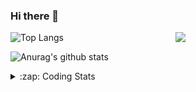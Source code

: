 ### Hi there 👋

<!--
**tao8687/tao8687** is a ✨ _special_ ✨ repository because its `README.md` (this file) appears on your GitHub profile.

Here are some ideas to get you started:

- 🔭 I’m currently working on ...
- 🌱 I’m currently learning ...
- 👯 I’m looking to collaborate on ...
- 🤔 I’m looking for help with ...
- 💬 Ask me about ...
- 📫 How to reach me: ...
- 😄 Pronouns: ...
- ⚡ Fun fact: ...
-->

<img align='right' src="https://media.giphy.com/media/M9gbBd9nbDrOTu1Mqx/giphy.gif" width="240">

  
![Top Langs](https://github-readme-stats.vercel.app/api/top-langs/?username=tao8687&layout=compact&title_color=23238E&text_color=A67D3D)

![Anurag's github stats](https://github-readme-stats.vercel.app/api?username=tao8687&show_icons=true&&text_color=A67D3D&title_color=23238E&show_icons=false&count_private=true&hide=stars)

<details>
  <summary>:zap: Coding Stats</summary>
  <br>
    
<!--START_SECTION:waka-->
![Code Time](http://img.shields.io/badge/Code%20Time-1%2C573%20hrs%2045%20mins-blue)

![Profile Views](http://img.shields.io/badge/Profile%20Views-0-blue)

**🐱 My GitHub Data** 

> 📦 1.5 MB Used in GitHub's Storage 
 > 
> 🏆 184 Contributions in the Year 2024
 > 
> 🚫 Not Opted to Hire
 > 
> 📜 53 Public Repositories 
 > 
> 🔑 25 Private Repositories 
 > 
**I'm an Early 🐤** 

```text
🌞 Morning                1415 commits        ██████████████████████░░░   87.18 % 
🌆 Daytime                87 commits          █░░░░░░░░░░░░░░░░░░░░░░░░   05.36 % 
🌃 Evening                117 commits         ██░░░░░░░░░░░░░░░░░░░░░░░   07.21 % 
🌙 Night                  4 commits           ░░░░░░░░░░░░░░░░░░░░░░░░░   00.25 % 
```
📅 **I'm Most Productive on Wednesday** 

```text
Monday                   234 commits         ████░░░░░░░░░░░░░░░░░░░░░   14.42 % 
Tuesday                  221 commits         ███░░░░░░░░░░░░░░░░░░░░░░   13.62 % 
Wednesday                287 commits         ████░░░░░░░░░░░░░░░░░░░░░   17.68 % 
Thursday                 212 commits         ███░░░░░░░░░░░░░░░░░░░░░░   13.06 % 
Friday                   230 commits         ████░░░░░░░░░░░░░░░░░░░░░   14.17 % 
Saturday                 224 commits         ███░░░░░░░░░░░░░░░░░░░░░░   13.80 % 
Sunday                   215 commits         ███░░░░░░░░░░░░░░░░░░░░░░   13.25 % 
```


📊 **This Week I Spent My Time On** 

```text
🕑︎ Time Zone: Asia/Shanghai

💬 Programming Languages: 
Python                   16 hrs 52 mins      ██████████████░░░░░░░░░░░   54.37 % 
C++                      8 hrs 1 min         ██████░░░░░░░░░░░░░░░░░░░   25.84 % 
Other                    3 hrs 2 mins        ██░░░░░░░░░░░░░░░░░░░░░░░   09.80 % 
CMake                    1 hr 46 mins        █░░░░░░░░░░░░░░░░░░░░░░░░   05.72 % 
YAML                     28 mins             ░░░░░░░░░░░░░░░░░░░░░░░░░   01.51 % 

🔥 Editors: 
VS Code                  31 hrs 1 min        █████████████████████████   100.00 % 

🐱‍💻 Projects: 
BumbleBot_WS             20 hrs 4 mins       ████████████████░░░░░░░░░   64.72 % 
tami_ws                  6 hrs 45 mins       █████░░░░░░░░░░░░░░░░░░░░   21.78 % 
FYP18-19_AutomaticDocking1 hr 51 mins        █░░░░░░░░░░░░░░░░░░░░░░░░   05.96 % 
python_motion_planning   35 mins             ░░░░░░░░░░░░░░░░░░░░░░░░░   01.93 % 
xju-robot                32 mins             ░░░░░░░░░░░░░░░░░░░░░░░░░   01.75 % 

💻 Operating System: 
Linux                    31 hrs 1 min        █████████████████████████   100.00 % 
```

**I Mostly Code in C++** 

```text
C++                      10 repos            ███████░░░░░░░░░░░░░░░░░░   29.41 % 
Python                   10 repos            ███████░░░░░░░░░░░░░░░░░░   29.41 % 
JavaScript               2 repos             █░░░░░░░░░░░░░░░░░░░░░░░░   05.88 % 
Batchfile                1 repo              █░░░░░░░░░░░░░░░░░░░░░░░░   02.94 % 
HTML                     1 repo              █░░░░░░░░░░░░░░░░░░░░░░░░   02.94 % 
```



**Timeline**

![Lines of Code chart](https://raw.githubusercontent.com/tao8687/tao8687/master/assets/bar_graph.png)


 Last Updated on 25/06/2024 01:18:58 UTC
<!--END_SECTION:waka-->
</details>
